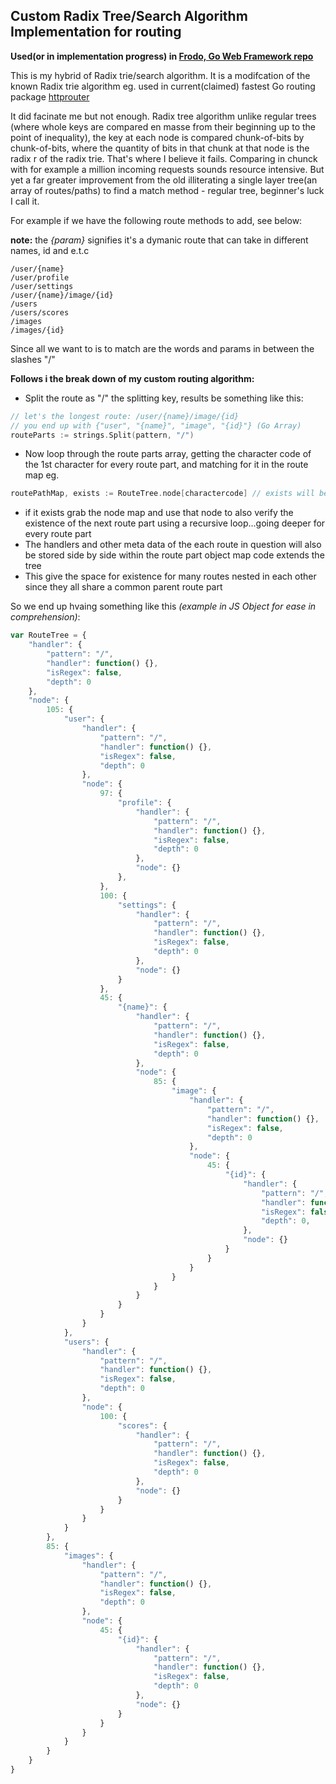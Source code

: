 ## Custom Radix Tree/Search Algorithm Implementation for routing
__Used(or in implementation progress) in [Frodo, Go Web Framework repo](http://github.com/kn9ts/frodo)__

This is my hybrid of Radix trie/search algorithm. It is a modifcation of the known Radix trie algorithm eg. used in current(claimed) fastest Go routing package [httprouter](https://github.com/julienschmidt/httprouter)

It did facinate me but not enough. Radix tree algorithm unlike regular trees (where whole keys are compared en masse from their beginning up to the point of inequality), the key at each node is compared chunk-of-bits by chunk-of-bits, where the quantity of bits in that chunk at that node is the radix r of the radix trie. That's where I believe it fails. Comparing in chunck with for example a million incoming requests sounds resource intensive. But yet a far greater improvement from the old illiterating a single layer tree(an array of routes/paths) to find a match method - regular tree, beginner's luck I call it.

For example if we have the following route methods to add, see below:

__note:__ the _{param}_ signifies it's a dymanic route that can take in different names, id and e.t.c

```
/user/{name}
/user/profile
/user/settings
/user/{name}/image/{id}
/users
/users/scores
/images
/images/{id}
```

Since all we want to is to match are the words and params in between the slashes "/"

__Follows i the break down of my custom routing algorithm:__

- Split the route as "/" the splitting key, results be something like this:
```go
// let's the longest route: /user/{name}/image/{id}
// you end up with {"user", "{name}", "image", "{id}"} (Go Array)
routeParts := strings.Split(pattern, "/")
```
- Now loop through the route parts array, getting the character code of the 1st character for every route part, and matching for it in the route map eg.
```go
routePathMap, exists := RouteTree.node[charactercode] // exists will be false if it does not exist
```
- if it exists grab the node map and use that node to also verify the existence of the next route part using a recursive loop...going deeper for every route part
- The handlers and other meta data of the each route in question will also be stored side by side within the route part object map code extends the tree
- This give the space for existence for many routes nested in each other since they all share a common parent route part

So we end up hvaing something like this _(example in JS Object for ease in comprehension)_:

```js
var RouteTree = {
    "handler": {
        "pattern": "/",
        "handler": function() {},
        "isRegex": false,
        "depth": 0
    },
    "node": {
        105: {
            "user": {
                "handler": {
                    "pattern": "/",
                    "handler": function() {},
                    "isRegex": false,
                    "depth": 0
                },
                "node": {
                    97: {
                        "profile": {
                            "handler": {
                                "pattern": "/",
                                "handler": function() {},
                                "isRegex": false,
                                "depth": 0
                            },
                            "node": {}
                        },
                    },
                    100: {
                        "settings": {
                            "handler": {
                                "pattern": "/",
                                "handler": function() {},
                                "isRegex": false,
                                "depth": 0
                            },
                            "node": {}
                        }
                    },
                    45: {
                        "{name}": {
                            "handler": {
                                "pattern": "/",
                                "handler": function() {},
                                "isRegex": false,
                                "depth": 0
                            },
                            "node": {
                                85: {
                                    "image": {
                                        "handler": {
                                            "pattern": "/",
                                            "handler": function() {},
                                            "isRegex": false,
                                            "depth": 0
                                        },
                                        "node": {
                                            45: {
                                                "{id}": {
                                                    "handler": {
                                                        "pattern": "/",
                                                        "handler": function() {},
                                                        "isRegex": false,
                                                        "depth": 0,
                                                    },
                                                    "node": {}
                                                }
                                            }
                                        }
                                    }
                                }
                            }
                        }
                    }
                }
            },
            "users": {
                "handler": {
                    "pattern": "/",
                    "handler": function() {},
                    "isRegex": false,
                    "depth": 0
                },
                "node": {
                    100: {
                        "scores": {
                            "handler": {
                                "pattern": "/",
                                "handler": function() {},
                                "isRegex": false,
                                "depth": 0
                            },
                            "node": {}
                        }
                    }
                }
            }
        },
        85: {
            "images": {
                "handler": {
                    "pattern": "/",
                    "handler": function() {},
                    "isRegex": false,
                    "depth": 0
                },
                "node": {
                    45: {
                        "{id}": {
                            "handler": {
                                "pattern": "/",
                                "handler": function() {},
                                "isRegex": false,
                                "depth": 0
                            },
                            "node": {}
                        }
                    }
                }
            }
        }
    }
}

```
